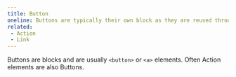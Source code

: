 ```yaml
---
title: Button
oneline: Buttons are typically their own block as they are reused throughout sites.
related:
 - Action
 - Link
---
```


Buttons are blocks and are usually `<button>` or `<a>` elements. Often Action elements are also Buttons.
